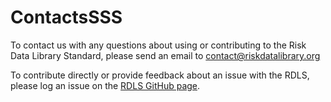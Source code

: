 # ContactsSSS

To contact us with any questions about using or contributing to the Risk Data Library Standard, please send an email to [contact@riskdatalibrary.org](mailto:contact@riskdatalibrary.org)

To contribute directly or provide feedback about an issue with the RDLS, please log an issue on the [RDLS GitHub page](https://github.com/GFDRR/rdl-standard/issues/).
